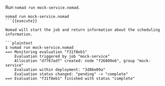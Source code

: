 Run `nomad run mock-service.nomad`.

```shell
nomad run mock-service.nomad
```{{execute}}

Nomad will start the job and return information about the scheduling information.

```plaintext
$ nomad run mock-service.nomad
==> Monitoring evaluation "f31f8eb1"
    Evaluation triggered by job "mock-service"
    Allocation "d7767adf" created: node "f26809e6", group "mock-service"
    Evaluation within deployment: "3d86e09a"
    Evaluation status changed: "pending" -> "complete"
==> Evaluation "f31f8eb1" finished with status "complete"
```